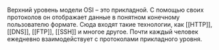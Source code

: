 
Верхний уровень модели OSI – это прикладной. 
С помощью своих протоколов он отображает данные в понятном конечному пользователю формате. 
Сюда входят такие технологии, как [[HTTP]], [[DNS]], [[FTP]], [[SSH]] и многое другое. 
Почти каждый человек ежедневно взаимодействует с протоколами прикладного уровня.

